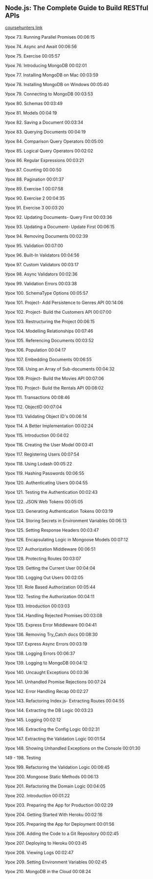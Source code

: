 ## Node.js: The Complete Guide to Build RESTful APIs
[coursehunters link](https://coursehunters.net/course/node-js-polnoe-rukovodstvo-po-sozdaniyu-restful-api)

Урок 73. Running Parallel Promises 00:06:15

Урок 74. Async and Await 00:06:56

Урок 75. Exercise 00:05:57

Урок 76. Introducing MongoDB 00:02:01

Урок 77. Installing MongoDB on Mac 00:03:59

Урок 78. Installing MongoDB on Windows 00:05:40

Урок 79. Connecting to MongoDB 00:03:53

Урок 80. Schemas 00:03:49

Урок 81. Models 00:04:19

Урок 82. Saving a Document 00:03:34

Урок 83. Querying Documents 00:04:19

Урок 84. Comparison Query Operators 00:05:00

Урок 85. Logical Query Operators 00:02:02

Урок 86. Regular Expressions 00:03:21

Урок 87. Counting 00:00:50

Урок 88. Pagination 00:01:37

Урок 89. Exercise 1 00:07:58

Урок 90. Exercise 2 00:04:35

Урок 91. Exercise 3 00:03:20

Урок 92. Updating Documents- Query First 00:03:36

Урок 93. Updating a Document- Update First 00:06:15

Урок 94. Removing Documents 00:02:39

Урок 95. Validation 00:07:00

Урок 96. Built-In Validators 00:04:56

Урок 97. Custom Validators 00:03:17

Урок 98. Async Validators 00:02:36

Урок 99. Validation Errors 00:03:38

Урок 100. SchemaType Options 00:05:57

Урок 101. Project- Add Persistence to Genres API 00:14:06

Урок 102. Project- Build the Customers API 00:07:00

Урок 103. Restructuring the Project 00:06:15

Урок 104. Modelling Relationships 00:07:46

Урок 105. Referencing Documents 00:03:52

Урок 106. Population 00:04:17

Урок 107. Embedding Documents 00:06:55

Урок 108. Using an Array of Sub-documents 00:04:32

Урок 109. Project- Build the Movies API 00:07:06

Урок 110. Project- Build the Rentals API 00:08:02

Урок 111. Transactions 00:08:46

Урок 112. ObjectID 00:07:04

Урок 113. Validating Object ID's 00:06:14

Урок 114. A Better Implementation 00:02:24

Урок 115. Introduction 00:04:02

Урок 116. Creating the User Model 00:03:41

Урок 117. Registering Users 00:07:54

Урок 118. Using Lodash 00:05:22

Урок 119. Hashing Passwords 00:06:55

Урок 120. Authenticating Users 00:04:55

Урок 121. Testing the Authentication 00:02:43

Урок 122. JSON Web Tokens 00:05:05

Урок 123. Generating Authentication Tokens 00:03:19

Урок 124. Storing Secrets in Environment Variables 00:06:13

Урок 125. Setting Response Headers 00:03:47

Урок 126. Encapsulating Logic in Mongoose Models 00:07:12

Урок 127. Authorization Middleware 00:06:51

Урок 128. Protecting Routes 00:03:07

Урок 129. Getting the Current User 00:04:04

Урок 130. Logging Out Users 00:02:05

Урок 131. Role Based Authorization 00:05:44

Урок 132. Testing the Authorization 00:04:11

Урок 133. Introduction 00:03:03

Урок 134. Handling Rejected Promises 00:03:08

Урок 135. Express Error Middleware 00:04:41

Урок 136. Removing Try_Catch docs 00:08:30

Урок 137. Express Async Errors 00:03:19

Урок 138. Logging Errors 00:06:37

Урок 139. Logging to MongoDB 00:04:12

Урок 140. Uncaught Exceptions 00:03:36

Урок 141. Unhandled Promise Rejections 00:07:24

Урок 142. Error Handling Recap 00:02:27

Урок 143. Refactoring Index.js- Extracting Routes 00:04:55

Урок 144. Extracting the DB Logic 00:03:23

Урок 145. Logging 00:02:12

Урок 146. Extracting the Config Logic 00:02:31

Урок 147. Extracting the Validation Logic 00:01:54

Урок 148. Showing Unhandled Exceptions on the Console 00:01:30

149 - 198. Testing

Урок 199. Refactoring the Validation Logic 00:06:45

Урок 200. Mongoose Static Methods 00:06:13

Урок 201. Refactoring the Domain Logic 00:04:05

Урок 202. Introduction 00:01:22

Урок 203. Preparing the App for Production 00:02:29

Урок 204. Getting Started With Heroku 00:02:16

Урок 205. Preparing the App for Deployment 00:01:56

Урок 206. Adding the Code to a Git Repository 00:02:45

Урок 207. Deploying to Heroku 00:03:45

Урок 208. Viewing Logs 00:02:47

Урок 209. Setting Environment Variables 00:02:45

Урок 210. MongoDB in the Cloud 00:08:24
